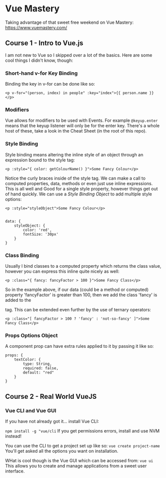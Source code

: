 # Vue Mastery
Taking advantage of that sweet free weekend on Vue Mastery: https://www.vuemastery.com/

## Course 1 - Intro to Vue.js
I am not new to Vue so I skipped over a lot of the basics. Here are some cool things I didn't know, though:

### Short-hand v-for Key Binding
Binding the key in v-for can be done like so:
```vue
<p v-for="(person, index) in people" :key="index">{{ person.name }}</p>
```

### Modifiers
Vue allows for modifiers to be used with Events. For example `@keyup.enter` means that the keyup listener will only be for
the enter key. There's a whole host of these, take a look in the Cheat Sheet (in the root of this repo).

### Style Binding
Style binding means altering the inline style of an object through an expression bound to the style tag:
```vue
<p :style="{ color: getColourName() }">Some Fancy Colour</p>
```
Notice the curly braces inside of the style tag. We can make a call to computed properties, data, methods or even just 
use inline expressions. This is all well and Good for a single style property, however things get out of hand quickly. We 
can use a *Style Binding Object* to add multiple style options:
```vue
<p :style="styleObject">Some Fancy Colour</p>


data: {
    styleObject: {
        color: 'red',
        fontSize: '30px'
    }
}
```

### Class Binding
Usually I bind classes to a computed property which returns the class value, however you can express this inline quite nicely 
as well:
```vue
<p :class="{ fancy: fancyFactor > 100 }">Some Fancy Class</p>
```
So in the example above, if our data (could be a method or computed) property 'fancyFactor' is greater than 100, then we add the class
'fancy' is added to the <p> tag. This can be extended even further by the use of ternary operators:
```vue
<p :class="[ fancyFactor > 100 ? 'fancy' : 'not-so-fancy' ]">Some Fancy Class</p>
```
### Props Options Object
A component prop can have extra rules applied to it by passing it like so:
```vue
props: {
    textColor: {
        type: String,
        required: false,
        default: "red"
    }
}
```
## Course 2 - Real World VueJS
### Vue CLI and Vue GUI
If you have not already got it... install Vue CLI:

`npm install -g "vue/cli` If you get permissions errors, install and use NVM instead!

You can use the CLI to get a project set up like so:
`vue create project-name` You'll get asked all the options you want on installation.

WHat is cool though is the Vue GUI which can be accessed from:
`vue ui`
This allows you to create and manage applications from a sweet user interface.

